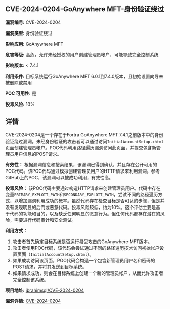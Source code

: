 ## CVE-2024-0204-GoAnywhere MFT-身份验证绕过

**漏洞编号:** CVE-2024-0204

**漏洞类型:** 身份验证绕过

**影响应用:** GoAnywhere MFT

**危害等级:** 高危，允许未经授权的用户创建管理员帐户，可能导致完全控制系统

**影响版本:** < 7.4.1

**利用条件:** 目标系统运行GoAnywhere MFT 6.0.1到7.4.0版本，且初始设置向导未被删除或禁用

**POC 可用性:** 是

**投毒风险:** 10%

## 详情

CVE-2024-0204是一个存在于Fortra GoAnywhere MFT 7.4.1之前版本中的身份验证绕过漏洞。未经身份验证的攻击者可以通过访问`InitialAccountSetup.xhtml`页面创建管理员帐户。POC代码利用路径遍历漏洞访问此页面，并提交包含新管理员用户信息的POST请求。

**有效性：**
根据漏洞信息和搜索结果，该漏洞已得到确认，并且存在公开可用的POC代码。该POC代码通过模拟创建管理员用户的HTTP请求来利用漏洞。参考GitHub上的POC，该漏洞可以被成功利用，有效性高。

**投毒风险：**
该POC代码主要通过构造HTTP请求来创建管理员用户。代码中存在变量`PRIMARY_EXPLOIT_PATH`和`SECONDARY_EXPLOIT_PATH`，尝试不同的路径遍历方式，以增加漏洞利用成功的概率。虽然代码存在检查目标是否可达的步骤，但是并没有发现明显的后门或恶意代码。投毒风险较低，约为10%。这个评估主要是基于代码的功能和目的，以及缺乏任何明显的恶意行为。但任何代码都存在潜在的风险，需要进行代码审计和安全测试。

**利用方式：**
1.  攻击者首先确定目标系统是否运行易受攻击的GoAnywhere MFT版本。
2.  攻击者使用POC代码，该代码会尝试通过不同的路径遍历技术访问初始帐户设置页面（`InitialAccountSetup.xhtml`）。
3.  如果成功访问该页面，POC代码会构造一个包含新管理员用户名和密码的POST请求，并将其发送到目标系统。
4.  如果请求成功，则会在目标系统上创建一个新的管理员帐户，从而允许攻击者完全控制该系统。

**项目地址:** [ibrahimsql/CVE-2024-0204](https://github.com/ibrahimsql/CVE-2024-0204)

**漏洞详情:** [CVE-2024-0204](https://nvd.nist.gov/vuln/detail/CVE-2024-0204)